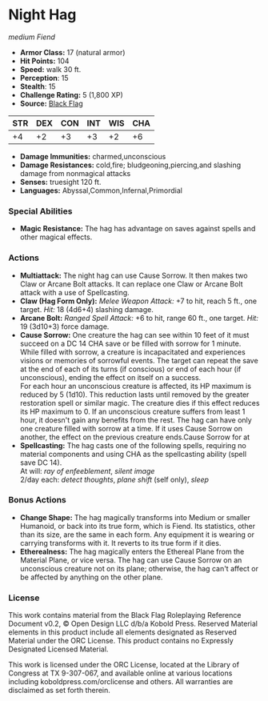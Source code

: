 # Night Hag

*medium* *Fiend*

- **Armor Class:** 17 (natural armor)
- **Hit Points:** 104 
- **Speed:** walk 30 ft.
- **Perception**: 15
- **Stealth**: 15
- **Challenge Rating:** 5 (1,800 XP)
- **Source:** [Black Flag](https://koboldpress.com/kpstore/product/tovrpg-pg-mv/)

| STR | DEX | CON | INT | WIS | CHA |
| --- | --- | --- | --- | --- | --- |
| +4 | +2 | +3 | +3 | +2 | +6 |

- **Damage Immunities:** charmed,unconscious
- **Damage Resistances:** cold,fire; bludgeoning,piercing,and slashing damage from nonmagical attacks
- **Senses:** truesight 120 ft.
- **Languages:** Abyssal,Common,Infernal,Primordial

### Special Abilities

- **Magic Resistance:** The hag has advantage on saves against spells and other magical effects.

### Actions

- **Multiattack:** The night hag can use Cause Sorrow. It then makes two Claw or Arcane Bolt attacks. It can replace one Claw or Arcane Bolt attack with a use of Spellcasting.
- **Claw (Hag Form Only):** _Melee Weapon Attack:_ +7 to hit, reach 5 ft., one target. _Hit:_ 18 (4d6+4) slashing damage.
- **Arcane Bolt:** _Ranged Spell Attack:_ +6 to hit, range 60 ft., one target. _Hit:_ 19 (3d10+3) force damage.
- **Cause Sorrow:** One creature the hag can see within 10 feet of it must succeed on a DC 14 CHA save or be filled with sorrow for 1 minute. While filled with sorrow, a creature is incapacitated and experiences visions or memories of sorrowful events. The target can repeat the save at the end of each of its turns (if conscious) or end of each hour (if unconscious), ending the effect on itself on a success.<br>For each hour an unconscious creature is affected, its HP maximum is reduced by 5 (1d10). This reduction lasts until removed by the greater restoration spell or similar magic. The creature dies if this effect reduces its HP maximum to 0. If an unconscious creature suffers from least 1 hour, it doesn't gain any benefits from the rest. The hag can have only one creature filled with sorrow at a time. If it uses Cause Sorrow on another, the effect on the previous creature ends.Cause Sorrow for at
- **Spellcasting:** The hag casts one of the following spells, requiring no material components and using CHA as the spellcasting ability (spell save DC 14).<br>At will: _ray of enfeeblement_, _silent image_<br>2/day each: _detect thoughts_, _plane shift_ (self only), _sleep_

### Bonus Actions

- **Change Shape:** The hag magically transforms into Medium or smaller Humanoid, or back into its true form, which is Fiend. Its statistics, other than its size, are the same in each form. Any equipment it is wearing or carrying transforms with it. It reverts to its true form if it dies.
- **Etherealness:** The hag magically enters the Ethereal Plane from the Material Plane, or vice versa. The hag can use Cause Sorrow on an unconscious creature not on its plane; otherwise, the hag can't affect or be affected by anything on the other plane.


### License

This work contains material from the Black Flag Roleplaying Reference Document v0.2, © Open Design LLC d/b/a Kobold Press. Reserved Material elements in this product include all elements designated as Reserved Material under the ORC License. This product contains no Expressly Designated Licensed Material.

This work is licensed under the ORC License, located at the Library of Congress at TX 9-307-067, and available online at various locations including koboldpress.com/orclicense and others. All warranties are disclaimed as set forth therein.
